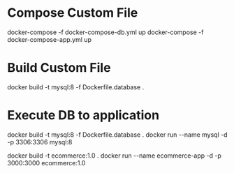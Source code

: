 # Compose Custom File

docker-compose -f docker-compose-db.yml up
docker-compose -f docker-compose-app.yml up

# Build Custom File
docker build -t mysql:8 -f Dockerfile.database .

# Execute DB to application
docker build -t mysql:8 -f Dockerfile.database .
docker run --name mysql -d -p 3306:3306 mysql:8

docker build -t ecommerce:1.0 .
docker run --name ecommerce-app -d -p 3000:3000 ecommerce:1.0

